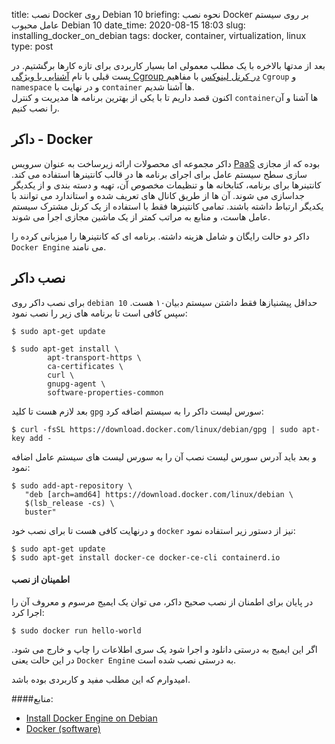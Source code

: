 title: نصب Docker روی Debian 10
briefing: نحوه نصب Docker بر روی سیستم عامل محبوب  Debian 10
date_time: 2020-08-15 18:03
slug: installing_docker_on_debian
tags: docker, container, virtualization, linux
type: post

بعد از مدتها بالاخره با یک مطلب معمولی اما بسیار کاربردی برای تازه کارها برگشتیم. در پست قبلی با نام
 [آشنایی با ویژگی Cgroup در کرنل لینوکس](http://shgn.ir/2019-07-08/Cgroup-linux-kernel.html)
  با مفاهیم `Cgroup` و `namespace` و در نهایت با `container` ها آشنا شدیم.  
اکنون قصد داریم تا با یکی از بهترین برنامه ها مدیریت و کنترل `container`ها آشنا و آن را نصب کنیم.

## داکر - Docker 

داکر مجموعه ای محصولات ارائه زیرساخت به عنوان سرویس [PaaS][pass] بوده که از مجازی سازی سطح سیستم عامل برای اجرای برنامه ها در قالب کانتینرها استفاده می کند. کانتینرها برای برنامه، کتابخانه ها و تنظیمات مخصوص آن، تهیه و دسته بندی و از یکدیگر جداسازی می شوند. آن ها از طریق کانال های تعریف شده و استاندارد می توانند با یکدیگر ارتباط داشته باشند. تمامی کانتینرها فقط با استفاده از یک کرنل مشترک سیستم عامل هاست، و منابع به مراتب کمتر از یک ماشین مجازی اجرا می شوند. 

داکر دو حالت رایگان و شامل هزینه داشته. برنامه ای که کانتینرها را میزبانی کرده را `Docker Engine` می نامند.  

## نصب داکر 

برای نصب داکر روی `debian 10` حداقل پیشنیازها فقط داشتن سیستم دبیان۱۰ هست. سپس کافی است تا برنامه های زیر را نصب نمود:

    $ sudo apt-get update
    
    $ sudo apt-get install \
            apt-transport-https \
            ca-certificates \
            curl \
            gnupg-agent \
            software-properties-common


بعد لازم هست تا کلید `gpg` سورس لیست داکر را به سیستم اضافه کرد:

    $ curl -fsSL https://download.docker.com/linux/debian/gpg | sudo apt-key add -
 
 و بعد باید آدرس سورس لیست نصب آن را به سورس لیست های سیستم عامل اضافه نمود:
 
    $ sudo add-apt-repository \
       "deb [arch=amd64] https://download.docker.com/linux/debian \
       $(lsb_release -cs) \
       buster"

و درنهایت کافی هست تا برای نصب خود `docker` نیز از دستور زیر استفاده نمود:

    $ sudo apt-get update
    $ sudo apt-get install docker-ce docker-ce-cli containerd.io

#### اطمینان از نصب

در پایان برای اطمنان از نصب صحیح داکر، می توان یک ایمیج مرسوم و معروف آن را اجرا کرد:

    $ sudo docker run hello-world
 
 اگر این ایمیج به درستی دانلود و اجرا شود یک سری اطلاعات را چاپ و خارج می شود. در این حالت یعنی `Docker Engine` به درستی نصب شده است.
 
 امیدوارم که این مطلب مفید و کاربردی بوده باشد.
  
####منابع:

 * [Install Docker Engine on Debian][install docker]
 * [Docker (software)][docker]

[pass]: https://en.wikipedia.org/wiki/Platform_as_a_service
[install docker]: https://docs.docker.com/engine/install/debian/#install-using-the-repository
[docker]:https://en.wikipedia.org/wiki/Docker_(software)  
